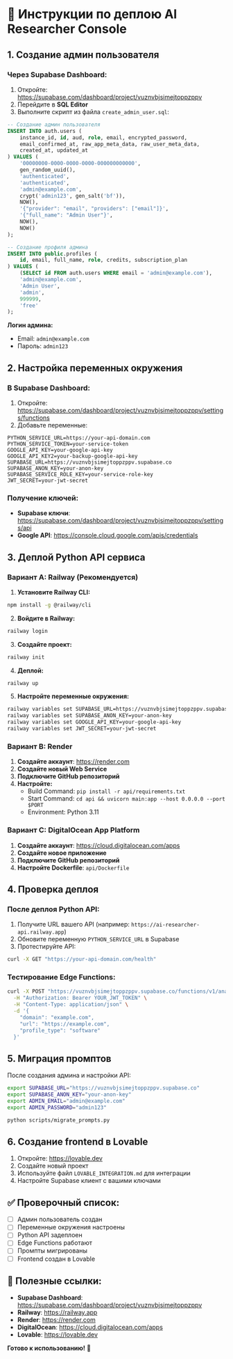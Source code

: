 # 🚀 Инструкции по деплою AI Researcher Console

## 1. **Создание админ пользователя**

### Через Supabase Dashboard:
1. Откройте: https://supabase.com/dashboard/project/vuznvbjsimejtoppzppv
2. Перейдите в **SQL Editor**
3. Выполните скрипт из файла `create_admin_user.sql`:

```sql
-- Создание админ пользователя
INSERT INTO auth.users (
    instance_id, id, aud, role, email, encrypted_password,
    email_confirmed_at, raw_app_meta_data, raw_user_meta_data,
    created_at, updated_at
) VALUES (
    '00000000-0000-0000-0000-000000000000',
    gen_random_uuid(),
    'authenticated',
    'authenticated',
    'admin@example.com',
    crypt('admin123', gen_salt('bf')),
    NOW(),
    '{"provider": "email", "providers": ["email"]}',
    '{"full_name": "Admin User"}',
    NOW(),
    NOW()
);

-- Создание профиля админа
INSERT INTO public.profiles (
    id, email, full_name, role, credits, subscription_plan
) VALUES (
    (SELECT id FROM auth.users WHERE email = 'admin@example.com'),
    'admin@example.com',
    'Admin User',
    'admin',
    999999,
    'free'
);
```

**Логин админа:**
- Email: `admin@example.com`
- Пароль: `admin123`

## 2. **Настройка переменных окружения**

### В Supabase Dashboard:
1. Откройте: https://supabase.com/dashboard/project/vuznvbjsimejtoppzppv/settings/functions
2. Добавьте переменные:

```
PYTHON_SERVICE_URL=https://your-api-domain.com
PYTHON_SERVICE_TOKEN=your-service-token
GOOGLE_API_KEY=your-google-api-key
GOOGLE_API_KEY2=your-backup-google-api-key
SUPABASE_URL=https://vuznvbjsimejtoppzppv.supabase.co
SUPABASE_ANON_KEY=your-anon-key
SUPABASE_SERVICE_ROLE_KEY=your-service-role-key
JWT_SECRET=your-jwt-secret
```

### Получение ключей:
- **Supabase ключи**: https://supabase.com/dashboard/project/vuznvbjsimejtoppzppv/settings/api
- **Google API**: https://console.cloud.google.com/apis/credentials

## 3. **Деплой Python API сервиса**

### Вариант A: Railway (Рекомендуется)

1. **Установите Railway CLI:**
```bash
npm install -g @railway/cli
```

2. **Войдите в Railway:**
```bash
railway login
```

3. **Создайте проект:**
```bash
railway init
```

4. **Деплой:**
```bash
railway up
```

5. **Настройте переменные окружения:**
```bash
railway variables set SUPABASE_URL=https://vuznvbjsimejtoppzppv.supabase.co
railway variables set SUPABASE_ANON_KEY=your-anon-key
railway variables set GOOGLE_API_KEY=your-google-api-key
railway variables set JWT_SECRET=your-jwt-secret
```

### Вариант B: Render

1. **Создайте аккаунт**: https://render.com
2. **Создайте новый Web Service**
3. **Подключите GitHub репозиторий**
4. **Настройте:**
   - Build Command: `pip install -r api/requirements.txt`
   - Start Command: `cd api && uvicorn main:app --host 0.0.0.0 --port $PORT`
   - Environment: Python 3.11

### Вариант C: DigitalOcean App Platform

1. **Создайте аккаунт**: https://cloud.digitalocean.com/apps
2. **Создайте новое приложение**
3. **Подключите GitHub репозиторий**
4. **Настройте Dockerfile**: `api/Dockerfile`

## 4. **Проверка деплоя**

### После деплоя Python API:
1. Получите URL вашего API (например: `https://ai-researcher-api.railway.app`)
2. Обновите переменную `PYTHON_SERVICE_URL` в Supabase
3. Протестируйте API:

```bash
curl -X GET "https://your-api-domain.com/health"
```

### Тестирование Edge Functions:
```bash
curl -X POST "https://vuznvbjsimejtoppzppv.supabase.co/functions/v1/analyze-website" \
  -H "Authorization: Bearer YOUR_JWT_TOKEN" \
  -H "Content-Type: application/json" \
  -d '{
    "domain": "example.com",
    "url": "https://example.com",
    "profile_type": "software"
  }'
```

## 5. **Миграция промптов**

После создания админа и настройки API:

```bash
export SUPABASE_URL="https://vuznvbjsimejtoppzppv.supabase.co"
export SUPABASE_ANON_KEY="your-anon-key"
export ADMIN_EMAIL="admin@example.com"
export ADMIN_PASSWORD="admin123"

python scripts/migrate_prompts.py
```

## 6. **Создание frontend в Lovable**

1. Откройте: https://lovable.dev
2. Создайте новый проект
3. Используйте файл `LOVABLE_INTEGRATION.md` для интеграции
4. Настройте Supabase клиент с вашими ключами

## ✅ **Проверочный список:**

- [ ] Админ пользователь создан
- [ ] Переменные окружения настроены
- [ ] Python API задеплоен
- [ ] Edge Functions работают
- [ ] Промпты мигрированы
- [ ] Frontend создан в Lovable

## 🔗 **Полезные ссылки:**

- **Supabase Dashboard**: https://supabase.com/dashboard/project/vuznvbjsimejtoppzppv
- **Railway**: https://railway.app
- **Render**: https://render.com
- **DigitalOcean**: https://cloud.digitalocean.com/apps
- **Lovable**: https://lovable.dev

**Готово к использованию!** 🎉
